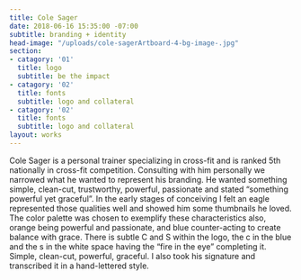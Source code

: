 ```yaml
---
title: Cole Sager
date: 2018-06-16 15:35:00 -07:00
subtitle: branding + identity
head-image: "/uploads/cole-sagerArtboard-4-bg-image-.jpg"
section:
- catagory: '01'
  title: logo
  subtitle: be the impact
- catagory: '02'
  title: fonts
  subtitle: logo and collateral
- catagory: '02'
  title: fonts
  subtitle: logo and collateral
layout: works
---
```


Cole Sager is a personal trainer specializing in cross-fit and is ranked 5th nationally in cross-fit competition. Consulting with him personally we narrowed what he wanted to represent his branding. He wanted something simple, clean-cut, trustworthy, powerful, passionate and stated “something powerful yet graceful”. In the early stages of conceiving I felt an eagle represented those qualities well and showed him some thumbnails he loved. The color palette was chosen to exemplify these characteristics also, orange being powerful and passionate, and blue counter-acting to create balance with grace. There is subtle C and S within the logo, the c in the blue and the s in the white space having the “fire in the eye” completing it. Simple, clean-cut, powerful, graceful. I also took his signature and transcribed it in a hand-lettered style.